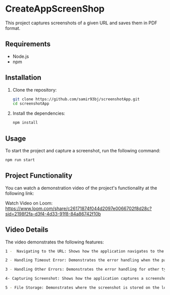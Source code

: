 # CreateAppScreenShop

This project captures screenshots of a given URL and saves them in PDF format.

## Requirements

- Node.js
- npm

## Installation

1. Clone the repository:

    ```sh
    git clone https://github.com/samir93bj/screenshotApp.git
    cd screenshotApp
    ```

2. Install the dependencies:

    ```sh
    npm install
    ```

## Usage

To start the project and capture a screenshot, run the following command:

```sh
npm run start
```

## Project Functionality
You can watch a demonstration video of the project's functionality at the following link:

Watch Video on Loom: https://www.loom.com/share/c26171874f044d2097e0066702f8d28c?sid=2198f2fa-d3f4-4d33-91f8-84a86742f10b

## Video Details
The video demonstrates the following features:

```sh
1 -  Navigating to the URL: Shows how the application navigates to the specified URL.

2 - Handling Timeout Error: Demonstrates the error handling when the page takes too long to load.

3 - Handling Other Errors: Demonstrates the error handling for other types of errors that may occur while loading the page.

4- Capturing Screenshot: Shows how the application captures a screenshot of the page and saves it to the local filesystem.

5 - File Storage: Demonstrates where the screenshot is stored on the local filesystem.
```
